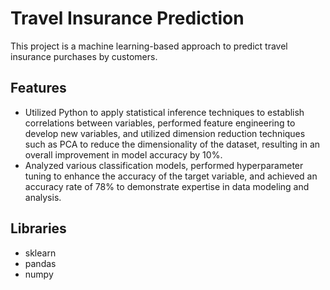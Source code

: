 # Travel Insurance Prediction
This project is a machine learning-based approach to predict travel insurance purchases by customers.

## Features
* Utilized Python to apply statistical inference techniques to establish correlations between variables, performed feature engineering to develop new variables, and utilized dimension reduction techniques such as PCA to reduce the dimensionality of the dataset, resulting in an overall improvement in model accuracy by 10%.
* Analyzed various classification models, performed hyperparameter tuning to enhance the accuracy of the target variable, and achieved an accuracy rate of 78% to demonstrate expertise in data modeling and analysis.

## Libraries
* sklearn
* pandas
* numpy


